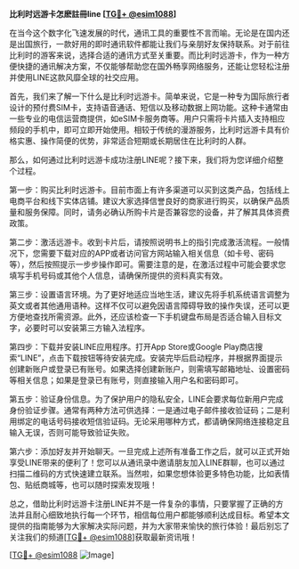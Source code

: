 **比利时远游卡怎麽註冊line [[TG💪+ @esim1088](https://t.me/s/esim1088)]**

在当今这个数字化飞速发展的时代，通讯工具的重要性不言而喻。无论是在国内还是出国旅行，一款好用的即时通讯软件都能让我们与亲朋好友保持联系。对于前往比利时的游客来说，选择合适的通讯方式至关重要。而比利时远游卡，作为一种方便快捷的通讯解决方案，不仅能够帮助您在国外畅享网络服务，还能让您轻松注册并使用LINE这款风靡全球的社交应用。

首先，我们来了解一下什么是比利时远游卡。简单来说，它是一种专为国际旅行者设计的预付费SIM卡，支持语音通话、短信以及移动数据上网功能。这种卡通常由一些专业的电信运营商提供，如eSIM卡服务商等。用户只需将卡片插入支持相应频段的手机中，即可立即开始使用。相较于传统的漫游服务，比利时远游卡具有价格实惠、操作简便的优势，非常适合短期或长期居住在比利时的人群。

那么，如何通过比利时远游卡成功注册LINE呢？接下来，我们将为您详细介绍整个过程。

第一步：购买比利时远游卡。目前市面上有许多渠道可以买到这类产品，包括线上电商平台和线下实体店铺。建议大家选择信誉良好的商家进行购买，以确保产品质量和服务保障。同时，请务必确认所购卡片是否兼容您的设备，并了解其具体资费政策。

第二步：激活远游卡。收到卡片后，请按照说明书上的指引完成激活流程。一般情况下，您需要下载对应的APP或者访问官方网站输入相关信息（如卡号、密码等），然后按照提示一步步操作即可。需要注意的是，在激活过程中可能会要求您填写手机号码或其他个人信息，请确保所提供的资料真实有效。

第三步：设置语言环境。为了更好地适应当地生活，建议先将手机系统语言调整为英文或者其他通用语种。这样不仅可以避免因语言障碍导致的操作失误，还可以更方便地查找所需资源。此外，还应该检查一下手机键盘布局是否适合输入目标文字，必要时可以安装第三方输入法程序。

第四步：下载并安装LINE应用程序。打开App Store或Google Play商店搜索“LINE”，点击下载按钮等待安装完成。安装完毕后启动程序，并根据界面提示创建新账户或登录已有账号。如果选择创建新账户，则需填写邮箱地址、设置密码等相关信息；如果是登录已有账号，则直接输入用户名和密码即可。

第五步：验证身份信息。为了保护用户的隐私安全，LINE会要求每位新用户完成身份验证步骤。通常有两种方法可供选择：一是通过电子邮件接收验证码；二是利用绑定的电话号码接收短信验证码。无论采用哪种方式，都请确保网络连接稳定且输入无误，否则可能导致验证失败。

第六步：添加好友并开始聊天。一旦完成上述所有准备工作之后，就可以正式开始享受LINE带来的便利了！您可以从通讯录中邀请朋友加入LINE群聊，也可以通过扫描二维码的方式快速建立联系。当然啦，如果您想体验更多特色功能，比如表情包、贴纸商城等，也可以随时探索发现哦！

总之，借助比利时远游卡注册LINE并不是一件复杂的事情，只要掌握了正确的方法并且耐心细致地执行每一个环节，相信每位用户都能够顺利达成目标。希望本文提供的指南能够为大家解决实际问题，并为大家带来愉快的旅行体验！最后别忘了关注我们的频道[[TG💪+ @esim1088](https://t.me/s/esim1088)]获取最新资讯哦！

[[TG💪+ @esim1088](https://t.me/s/esim1088) ![Image](https://i.postimg.cc/4NQfJmqS/Snipaste-2025-05-13-00-14-12.png)]